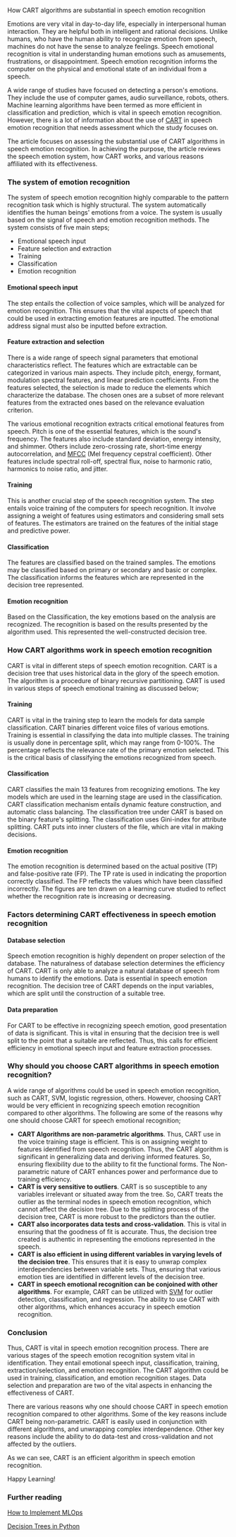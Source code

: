 How CART algorithms are substantial in speech emotion recognition

Emotions are very vital in day-to-day life, especially in interpersonal human interaction. They are helpful both in intelligent and rational decisions. Unlike humans, who have the human ability to recognize emotion from speech, machines do not have the sense to analyze feelings. Speech emotional recognition is vital in understanding human emotions such as amusements, frustrations, or disappointment. Speech emotion recognition informs the computer on the physical and emotional state of an individual from a speech.

A wide range of studies have focused on detecting a person's emotions. They include the use of computer games, audio surveillance, robots, others. Machine learning algorithms have been termed as more efficient in classification and prediction, which is vital in speech emotion recognition. However, there is a lot of information about the use of [CART](/engineering-education/decision-tree-in-python/) in speech emotion recognition that needs assessment which the study focuses on.

The article focuses on assessing the substantial use of CART algorithms in speech emotion recognition. In achieving the purpose, the article reviews the speech emotion system, how CART works, and various reasons affiliated with its effectiveness.

### The system of emotion recognition

The system of speech emotion recognition highly comparable to the pattern recognition task which is highly structural. The system automatically identifies the human beings' emotions from a voice. The system is usually based on the signal of speech and emotion recognition methods. The system consists of five main steps;

- Emotional speech input
- Feature selection and extraction
- Training
- Classification
- Emotion recognition

#### Emotional speech input

The step entails the collection of voice samples, which will be analyzed for emotion recognition. This ensures that the vital aspects of speech that could be used in extracting emotion features are inputted. The emotional address signal must also be inputted before extraction.

#### Feature extraction and selection

There is a wide range of speech signal parameters that emotional characteristics reflect. The features which are extractable can be categorized in various main aspects. They include pitch, energy, formant, modulation spectral features, and linear prediction coefficients. From the features selected, the selection is made to reduce the elements which characterize the database. The chosen ones are a subset of more relevant features from the extracted ones based on the relevance evaluation criterion.

The various emotional recognition extracts critical emotional features from speech. Pitch is one of the essential features, which is the sound's frequency. The features also include standard deviation, energy intensity, and shimmer. Others include zero-crossing rate, short-time energy autocorrelation, and [MFCC](https://musicinformationretrieval.com/mfcc.html#) (Mel frequency cepstral coefficient). Other features include spectral roll-off, spectral flux, noise to harmonic ratio, harmonics to noise ratio, and jitter.

#### Training

This is another crucial step of the speech recognition system. The step entails voice training of the computers for speech recognition. It involve assigning a weight of features using estimators and considering small sets of features. The estimators are trained on the features of the initial stage and predictive power.

#### Classification

The features are classified based on the trained samples. The emotions may be classified based on primary or secondary and basic or complex. The classification informs the features which are represented in the decision tree represented.

#### Emotion recognition

Based on the Classification, the key emotions based on the analysis are recognized. The recognition is based on the results presented by the algorithm used. This represented the well-constructed decision tree.

### How CART algorithms work in speech emotion recognition

CART is vital in different steps of speech emotion recognition. CART is a decision tree that uses historical data in the glory of the speech emotion. The algorithm is a procedure of binary recursive partitioning. CART is used in various steps of speech emotional training as discussed below;

#### Training

CART is vital in the training step to learn the models for data sample classification. CART binaries different voice files of various emotions. Training is essential in classifying the data into multiple classes. The training is usually done in percentage split, which may range from 0-100%. The percentage reflects the relevance rate of the primary emotion selected. This is the critical basis of classifying the emotions recognized from speech.

#### Classification

CART classifies the main 13 features from recognizing emotions. The key models which are used in the learning stage are used in the classification. CART classification mechanism entails dynamic feature construction, and automatic class balancing. The classification tree under CART is based on the binary feature's splitting. The classification uses Gini-index for attribute splitting. CART puts into inner clusters of the file, which are vital in making decisions.

#### Emotion recognition

The emotion recognition is determined based on the actual positive (TP) and false-positive rate (FP). The TP rate is used in indicating the proportion correctly classified. The FP reflects the values which have been classified incorrectly. The figures are ten drawn on a learning curve studied to reflect whether the recognition rate is increasing or decreasing.

### Factors determining CART effectiveness in speech emotion recognition

#### Database selection

Speech emotion recognition is highly dependent on proper selection of the database. The naturalness of database selection determines the efficiency of CART. CART is only able to analyze a natural database of speech from humans to identify the emotions. Data is essential in speech emotion recognition. The decision tree of CART depends on the input variables, which are split until the construction of a suitable tree.

#### Data preparation

For CART to be effective in recognizing speech emotion, good presentation of data is significant. This is vital in ensuring that the decision tree is well split to the point that a suitable are reflected. Thus, this calls for efficient efficiency in emotional speech input and feature extraction processes.

### Why should you choose CART algorithms in speech emotion recognition?

A wide range of algorithms could be used in speech emotion recognition, such as CART, SVM, logistic regression, others. However, choosing CART would be very efficient in recognizing speech emotion recognition compared to other algorithms. The following are some of the reasons why one should choose CART for speech emotional recognition;

- **CART Algorithms are non-parametric algorithms**. Thus, CART use in the voice training stage is efficient. This is on assigning weight to features identified from speech recognition. Thus, the CART algorithm is significant in generalizing data and deriving informed features. So, ensuring flexibility due to the ability to fit the functional forms. The Non-parametric nature of CART enhances power and performance due to training efficiency.
- **CART is very sensitive to outliers**. CART is so susceptible to any variables irrelevant or situated away from the tree. So, CART treats the outlier as the terminal nodes in speech emotion recognition, which cannot affect the decision tree. Due to the splitting process of the decision tree, CART is more robust to the predictors than the outlier.
- **CART also incorporates data tests and cross-validation**. This is vital in ensuring that the goodness of fit is accurate. Thus, the decision tree created is authentic in representing the emotions represented in the speech.
- **CART is also efficient in using different variables in varying levels of the decision tree**. This ensures that it is easy to unwrap complex interdependencies between variable sets. Thus, ensuring that various emotion ties are identified in different levels of the decision tree.
- **CART in speech emotional recognition can be conjoined with other algorithms**. For example, CART can be utilized with [SVM](/engineering-education/supervised-learning-algorithms/) for outlier detection, classification, and regression. The ability to use CART with other algorithms, which enhances accuracy in speech emotion recognition.

### Conclusion

Thus, CART is vital in speech emotion recognition process. There are various stages of the speech emotion recognition system vital in identification. They entail emotional speech input, classification, training, extraction/selection, and emotion recognition. The CART algorithm could be used in training, classification, and emotion recognition stages. Data selection and preparation are two of the vital aspects in enhancing the effectiveness of CART.

There are various reasons why one should choose CART in speech emotion recognition compared to other algorithms. Some of the key reasons include CART being non-parametric. CART is easily used in conjunction with different algorithms, and unwrapping complex interdependence. Other key reasons include the ability to do data-test and cross-validation and not affected by the outliers.

As we can see, CART is an efficient algorithm in speech emotion recognition.

Happy Learning!



### Further reading

[How to Implement MLOps](/engineering-education/how-to-implement-mlops/)

[Decision Trees in Python](/engineering-education/decision-tree-in-python/)
